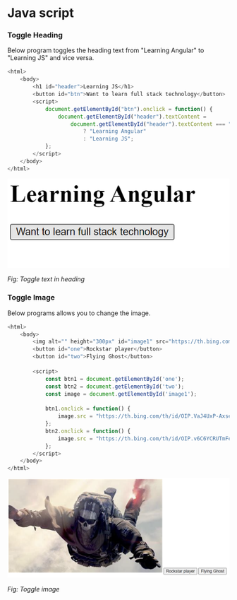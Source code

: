 # Java script

### Toggle Heading

Below program toggles the heading text from "Learning Angular" to "Learning JS" and vice versa.

```js
<html>
    <body>
        <h1 id="header">Learning JS</h1>
        <button id="btn">Want to learn full stack technology</button>
        <script>
            document.getElementById("btn").onclick = function() {
                document.getElementById("header").textContent = 
                    document.getElementById("header").textContent === "Learning JS"
                        ? "Learning Angular"
                        : "Learning JS";
            };
        </script>
    </body>
</html>
```

![Toggle text in heading](image.png)

*Fig: Toggle text in heading*

### Toggle Image

Below programs allows you to change the image.

```js
<html>
    <body>
        <img alt="" height="300px" id="image1" src="https://th.bing.com/th/id/OIP.VaJ4UxP-AxseaKajBEgrLgHaEo?w=298&h=186&c=7&r=0&o=5&dpr=2&pid=1.7"> 
        <button id="one">Rockstar player</button>
        <button id="two">Flying Ghost</button>

        <script>
            const btn1 = document.getElementById('one');
            const btn2 = document.getElementById('two');
            const image = document.getElementById('image1');

            btn1.onclick = function() {
                image.src = "https://th.bing.com/th/id/OIP.VaJ4UxP-AxseaKajBEgrLgHaEo?w=298&h=186&c=7&r=0&o=5&dpr=2&pid=1.7";
            };
            btn2.onclick = function() {
                image.src = "https://th.bing.com/th/id/OIP.v6C6YCRUTmFeL8vbI44FogHaEK?w=297&h=180&c=7&r=0&o=5&dpr=2&pid=1.7";
            };
        </script>
    </body>
</html>
```

![Image change](image-1.png)

*Fig: Toggle image*